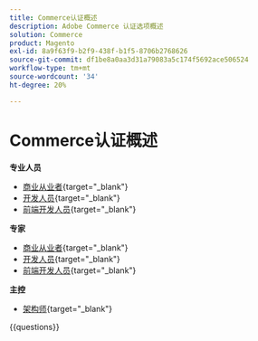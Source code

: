 ```yaml
---
title: Commerce认证概述
description: Adobe Commerce 认证选项概述
solution: Commerce
product: Magento
exl-id: 8a9f63f9-b2f9-438f-b1f5-8706b2768626
source-git-commit: df1be8a0aa3d31a79083a5c174f5692ace506524
workflow-type: tm+mt
source-wordcount: '34'
ht-degree: 20%

---
```


# Commerce认证概述

**专业人员**

* [商业从业者](https://certification.adobe.com/certification/business-practitioner-professional){target="_blank"} <!--AD0-E712-->
* [开发人员](https://certification.adobe.com/certification/commerce-developer-professional){target="_blank"} <!--AD0-E717-->
* [前端开发人员](https://certification.adobe.com/certification/front-end-developer-professional){target="_blank"} <!--AD0-E721-->

**专家**

* [商业从业者](https://certification.adobe.com/certification/adobe-commerce-business-practitioner-expert){target="_blank"} <!--AD0-E708-->
* [开发人员](https://certification.adobe.com/certification/adobe-commerce-developer-expert){target="_blank"} <!--AD0-E716-->
* [前端开发人员](https://certification.adobe.com/certification/front-end-developer-expert){target="_blank"} <!--AD0-E720-->

**主控**

* [架构师](https://certification.adobe.com/certification/commerce-architect-master){target="_blank"} <!--AD0-E722-->

{{questions}}

